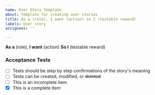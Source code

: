 ```yaml
---
name: User Story Template
about: Template for creating user stories
title: As a (role), I want (action) so I (testable reward)
labels: User story
assignees: ''

---
```


**As a** (role), 
**I want** (action) 
**So I** (testable reward)

### Acceptance Tests
- [ ] Tests should be step by step confirmations of the story's meaning
- [ ] Tests can be created, modified, or ~~deleted~~
- [ ] This is an incomplete item
- [x] This is a complete item
